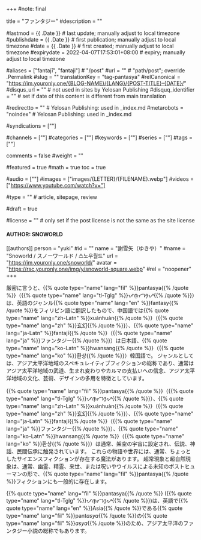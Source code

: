 +++
#note: final

title = "ファンタジー"
#description = ""

#lastmod = {{ .Date }}                 # last update; manually adjust to local timezone
#publishdate = {{ .Date }}             # first publication; manually adjust to local timezone
#date = {{ .Date }}                    # first created; manually adjust to local timezone
#expirydate = 2022-04-07T17:53:01+08:00              # expiry; manually adjust to local timezone

#aliases = ["fantajī", "fantaji"]                                        # "/post"
#url = ""                                              # "path/post"; override .Permalink
#slug = ""
translationKey = "tag-pantasya"
#relCanonical = "https://im.youronly.one/{BLOG-NAME}/{LANG}/{POST-TITLE}-{DATE}/"
#disqus_url = ""                                       # not used in sites by Yelosan Publishing
#disquq_identifier = ""                                # set if date of this content is different from main translation

#redirectto = ""                                       # Yelosan Publishing: used in _index.md
#metarobots = "noindex"                                # Yelosan Publishing: used in _index.md

#syndications = [""]

#channels = [""]
#categories = [""]
#keywords = [""]
#series = [""]
#tags = [""]

comments = false
#weight = ""

#featured = true
#math = true
toc = true

#audio = [""]
#images = ["images/{LETTER}/{FILENAME}.webp"]
#videos = ["https://www.youtube.com/watch?v="]

#type = ""                                             # article, sitepage, review

#draft = true

#license = ""                                          # only set if the post license is not the same as the site license

#### AUTHOR: SNOWORLD ####
[[authors]]
  person = "yuki"
  #id = ""
  name = "謝雪矢（ゆきや）"
  #name = "Snoworld / スノーワールド / 스노우월드"
  url = "https://im.youronly.one/snoworld/"
  avatar = "https://rsc.youronly.one/img/y/snoworld-square.webp"
  #rel = "noopener"
+++

厳密に言うと、{{% quote type="name" lang="fil" %}}pantasya{{% /quote %}}（{{% quote type="name" lang="tl-Tglg" %}}ᜉᜈ᜔ᜆᜐ᜔ᜌ{{% /quote %}}）は、英語のジャンル{{% quote type="name" lang="en" %}}fantasy{{% /quote %}}をフィリピン語に翻訳したもので、中国語では{{% quote type="name" lang="zh-Latn" %}}xuánhuàn{{% /quote %}}（{{% quote type="name" lang="zh" %}}玄幻{{% /quote %}}）、{{% quote type="name" lang="ja-Latn" %}}fantajī{{% /quote %}}（{{% quote type="name" lang="ja" %}}ファンタジー{{% /quote %}}）は日本語、{{% quote type="name" lang="ko-Latn" %}}hwansang{{% /quote %}}（{{% quote type="name" lang="ko" %}}환상{{% /quote %}}）韓国語で。 ジャンルとしては、アジア太平洋地域のスペキュレイティブフィクションの総称であり、通常はアジア太平洋地域の武道、生まれ変わりやカルマの支払いへの信念、アジア太平洋地域の文化、芸術、デザインの多用を特徴としています。

{{% quote type="name" lang="fil" %}}pantasya{{% /quote %}}（{{% quote type="name" lang="tl-Tglg" %}}ᜉᜈ᜔ᜆᜐ᜔ᜌ{{% /quote %}}）、{{% quote type="name" lang="zh-Latn" %}}xuánhuàn{{% /quote %}}（{{% quote type="name" lang="zh" %}}玄幻{{% /quote %}}）、{{% quote type="name" lang="ja-Latn" %}}fantajī{{% /quote %}}（{{% quote type="name" lang="ja" %}}ファンタジー{{% /quote %}}）、{{% quote type="name" lang="ko-Latn" %}}hwansang{{% /quote %}}（{{% quote type="name" lang="ko" %}}환상{{% /quote %}}）は通常、架空の宇宙に設定され、伝説、神話、民間伝承に触発されています。 これらの物語や世界には、通常、ちょっとしたサイエンスフィクションが存在する魔法があります。 超常現象と超自然現象は、通常、幽霊、精霊、来世、または呪いやウイルスによる未知のポストヒューマンの形で、{{% quote type="name" lang="fil" %}}pantasya{{% /quote %}}フィクションにも一般的に存在します。

{{% quote type="name" lang="fil" %}}pantasya{{% /quote %}} ({{% quote type="name" lang="tl-Tglg" %}}ᜉᜈ᜔ᜆᜐ᜔ᜌ{{% /quote %}})は、英語で{{% quote type="name" lang="en" %}}Asia{{% /quote %}}である{{% quote type="name" lang="fil" %}}pant*asya*{{% /quote %}}の{{% quote type="name" lang="fil" %}}*asya*{{% /quote %}}のため、アジア太平洋のファンタジー小説の総称でもあります。
